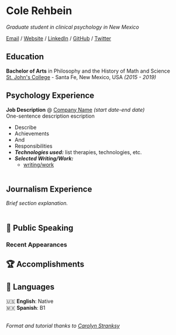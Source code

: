 # Cole Rehbein

_Graduate student in clinical psychology in New Mexico_ <br>

[Email](mailto:cole.rehbein@gmail.com) / [Website](tktk) / [LinkedIn](https://www.linkedin.com/in/colerehbein/) / [GitHub](https://github.com/colerehbein/) / [Twitter](https://twitter.com/colerehbein/)

## Education

**Bachelor of Arts** in Philosophy and the History of Math and Science<br>
[St. John's College](https://www.sjc.edu) - Santa Fe, New Mexico, USA _(2015 - 2019)_ <br>

## Psychology Experience

**Job Description** @ [Company Name](website) _(start date-end date)_ <br>
One-sentence description escription
  - Describe
  - Achievements
  - And
  - Responsibilities
  - **_Technologies used:_** list therapies, technologies, etc.
  - **_Selected Writing/Work:_**
    - [writing/work](link)
<br><br>

    
## Journalism Experience

_Brief section explanation._
<br><br>
  

## 🎤 Public Speaking
    
### Recent Appearances

  
## 🏆 Accomplishments


## 💬 Languages

🇺🇸 **English**: Native <br>
🇲🇽 **Spanish**: B1
<br><br>


_Format and tutorial thanks to [Carolyn Stranksy](https://workwithcarolyn.com/blog/digital-cv-guide)_


